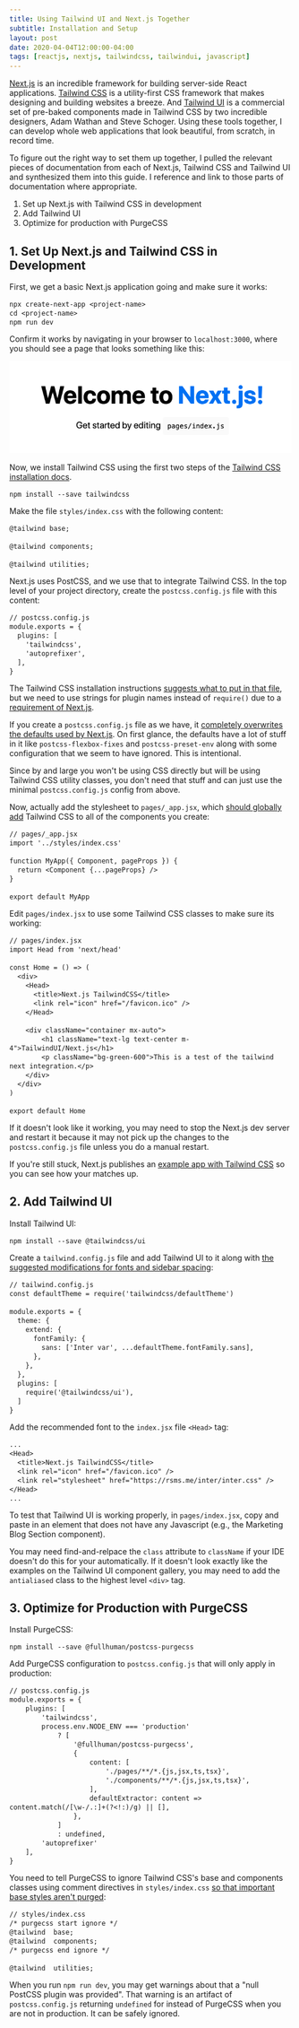 ```yaml
---
title: Using Tailwind UI and Next.js Together
subtitle: Installation and Setup
layout: post
date: 2020-04-04T12:00:00-04:00
tags: [reactjs, nextjs, tailwindcss, tailwindui, javascript]
---
```


[Next.js](https://nextjs.org) is an incredible framework for building server-side React applications. [Tailwind CSS](https://tailwindcss.com/) is a utility-first CSS framework that makes designing and building websites a breeze. And [Tailwind UI](https://tailwindui.com) is a commercial set of pre-baked components made in Tailwind CSS by two incredible designers, Adam Wathan and Steve Schoger. Using these tools together, I can develop whole web applications that look beautiful, from scratch, in record time.   

To figure out the right way to set them up together, I pulled the relevant pieces of documentation from each of Next.js, Tailwind CSS and Tailwind UI and synthesized them into this guide. I reference and link to those parts of documentation where appropriate. 

1. Set up Next.js with Tailwind CSS in development
2. Add Tailwind UI
3. Optimize for production with PurgeCSS

## 1. Set Up Next.js and Tailwind CSS in Development

First, we get a basic Next.js application going and make sure it works: 
```
npx create-next-app <project-name>
cd <project-name>
npm run dev
```
Confirm it works by navigating in your browser to `localhost:3000`, where you should see a page that looks something like this:

![Next.js Default Page](/img/next-js-screenshot.png)

Now, we install Tailwind CSS using the first two steps of the [Tailwind CSS installation docs](https://tailwindcss.com/docs/installation/).

```
npm install --save tailwindcss
```

Make the file `styles/index.css` with the following content:
```
@tailwind base;

@tailwind components;

@tailwind utilities;
```

Next.js uses PostCSS, and we use that to integrate Tailwind CSS. In the top level of your project directory, create the  `postcss.config.js` file with this content: 
```
// postcss.config.js
module.exports = {
  plugins: [
    'tailwindcss',
    'autoprefixer',
  ],
}
```


The Tailwind CSS installation instructions [suggests what to put in that file](https://tailwindcss.com/docs/installation#using-tailwind-with-postcss), but we need to use strings for plugin names instead of `require()` due to a [requirement of Next.js](https://nextjs.org/docs/advanced-features/customizing-postcss-config). 


If you create a `postcss.config.js` file as we have, it [completely overwrites the defaults used by Next.js](https://nextjs.org/docs/advanced-features/customizing-postcss-config). On first glance, the defaults have a lot of stuff in it like `postcss-flexbox-fixes` and `postcss-preset-env` along with some configuration that we seem to have ignored. This is intentional. 

Since by and large you won't be using CSS directly but will be using Tailwind CSS utility classes, you don't need that stuff and can just use the minimal `postcss.config.js` config from above.

Now, actually add the stylesheet to `pages/_app.jsx`, which [should globally add](https://nextjs.org/docs/basic-features/built-in-css-support#adding-a-global-stylesheet) Tailwind CSS to all of the components you create:

```
// pages/_app.jsx
import '../styles/index.css'

function MyApp({ Component, pageProps }) {
  return <Component {...pageProps} />
}

export default MyApp
```

Edit `pages/index.jsx` to use some Tailwind CSS classes to make sure its working:

```
// pages/index.jsx
import Head from 'next/head'

const Home = () => (
  <div>
    <Head>
      <title>Next.js TailwindCSS</title>
      <link rel="icon" href="/favicon.ico" />
    </Head>

    <div className="container mx-auto">
        <h1 className="text-lg text-center m-4">TailwindUI/Next.js</h1>
        <p className="bg-green-600">This is a test of the tailwind next integration.</p>
    </div>
  </div>
)

export default Home
```

If it doesn't look like it working, you may need to stop the Next.js dev server and restart it because it may not pick up the changes to the `postcss.config.js` file unless you do a manual restart. 

If you're still stuck, Next.js publishes an [example app with Tailwind CSS](https://github.com/zeit/next.js/tree/v9.3.3/examples/with-tailwindcss) so you can see how your matches up.

## 2. Add Tailwind UI
Install Tailwind UI: 
```
npm install --save @tailwindcss/ui
```

Create a `tailwind.config.js` file and add Tailwind UI to it along with [the suggested modifications for fonts and sidebar spacing](https://www.notion.so/Tailwind-UI-Documentation-f9083ed0e2694690ac89253e88afb2b6#920134eaa0a8434bb31fffda3c001ddf):
```
// tailwind.config.js
const defaultTheme = require('tailwindcss/defaultTheme')

module.exports = {
  theme: {
    extend: {
      fontFamily: {
        sans: ['Inter var', ...defaultTheme.fontFamily.sans],
      },
    },
  },
  plugins: [
    require('@tailwindcss/ui'),
  ]
}
```
Add the recommended font to the `index.jsx` file `<Head>` tag:
```
...
<Head>
  <title>Next.js TailwindCSS</title>
  <link rel="icon" href="/favicon.ico" />
  <link rel="stylesheet" href="https://rsms.me/inter/inter.css" />
</Head>
...
```

To test that Tailwind UI is working properly, in `pages/index.jsx`, copy and paste in an element that does not have any Javascript (e.g., the Marketing Blog Section component). 

You may need find-and-relpace the `class` attribute to `className` if your IDE doesn't do this for your automatically. If it doesn't look exactly like the examples on the Tailwind UI component gallery, you may need to add the `antialiased` class to the highest level `<div>` tag.

## 3. Optimize for Production with PurgeCSS
Install PurgeCSS:

```
npm install --save @fullhuman/postcss-purgecss
```

Add PurgeCSS configuration to `postcss.config.js` that will only apply in production:
```
// postcss.config.js
module.exports = {
    plugins: [
        'tailwindcss',
        process.env.NODE_ENV === 'production'
            ? [
                '@fullhuman/postcss-purgecss',
                {
                    content: [
                        './pages/**/*.{js,jsx,ts,tsx}',
                        './components/**/*.{js,jsx,ts,tsx}',
                    ],
                    defaultExtractor: content => content.match(/[\w-/.:]+(?<!:)/g) || [],
                },
            ]
            : undefined,
        'autoprefixer'
    ],
}
```

You need to tell PurgeCSS to ignore Tailwind CSS's base and components classes using comment directives in `styles/index.css` [so that important base styles aren't purged](https://tailwindcss.com/docs/controlling-file-size#setting-up-purgecss): 

```
// styles/index.css
/* purgecss start ignore */
@tailwind  base;
@tailwind  components;
/* purgecss end ignore */

@tailwind  utilities;
```

When you run `npm run dev`, you may get warnings about that a "null PostCSS plugin was provided". That warning is an artifact of  `postcss.config.js` returning `undefined` for instead of PurgeCSS when you are not in production. It can be safely ignored.


